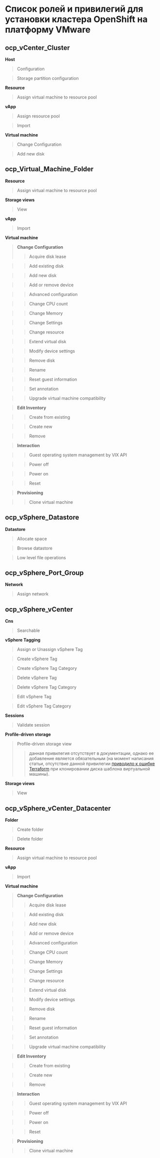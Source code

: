 # Список ролей и привилегий для установки кластера OpenShift на платформу VMware

## ocp_vCenter_Cluster

**Host**
> Configuration

> Storage partition configuration

**Resource**
> Assign virtual machine to resource pool

**vApp**
> Assign resource pool

> Import

**Virtual machine**

> Change Configuration

> Add new disk

## ocp_Virtual_Machine_Folder

**Resource**
> Assign virtual machine to resource pool

**Storage views**
> View
 
**vApp**
> Import

**Virtual machine**
> **Change Configuration**
>> Acquire disk lease

>> Add existing disk

>> Add new disk

>> Add or remove device

>> Advanced configuration

>> Change CPU count

>> Change Memory

>> Change Settings

>> Change resource

>> Extend virtual disk

>> Modify device settings

>> Remove disk

>> Rename

>> Reset guest information

>> Set annotation

>> Upgrade virtual machine compatibility

> **Edit Inventory**

>> Create from existing

>> Create new

>> Remove

> **Interaction**

>> Guest operating system management by VIX API

>> Power off

>> Power on

>> Reset

> **Provisioning**

>> Clone virtual machine

## ocp_vSphere_Datastore

**Datastore**
> Allocate space

> Browse datastore

> Low level file operations

## ocp_vSphere_Port_Group

**Network**
> Assign network

## ocp_vSphere_vCenter

**Cns**
> Searchable

**vSphere Tagging**
> Assign or Unassign vSphere Tag

> Create vSphere Tag

> Create vSphere Tag Category

> Delete vSphere Tag

> Delete vSphere Tag Category

> Edit vSphere Tag

> Edit vSphere Tag Category

**Sessions**
> Validate session

**Profile-driven storage**
> Profile-driven storage view 
>>   данная привилегия отсутствует в документации, однако ее добавление является обязательным (на момент написания статьи, отсутствие данной привилегии [приводило к ошибке Terraform](https://github.com/hashicorp/terraform-provider-vsphere/issues/966) при клонировании диска шаблона виртуальной машины).   

**Storage views**
> View

## ocp_vSphere_vCenter_Datacenter

**Folder**
> Create folder

> Delete folder

**Resource**
> Assign virtual machine to resource pool

**vApp**
> Import

**Virtual machine**
> **Change Configuration**
>> Acquire disk lease

>> Add existing disk

>> Add new disk

>> Add or remove device

>> Advanced configuration

>> Change CPU count

>> Change Memory

>> Change Settings

>> Change resource

>> Extend virtual disk

>> Modify device settings

>> Remove disk

>> Rename

>> Reset guest information

>> Set annotation

>> Upgrade virtual machine compatibility

> **Edit Inventory**

>> Create from existing

>> Create new

>> Remove

> **Interaction**

>> Guest operating system management by VIX API

>> Power off

>> Power on

>> Reset

> **Provisioning**

>> Clone virtual machine
